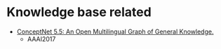 # Knowledge base related
* [ConceptNet 5.5: An Open Multilingual Graph of General Knowledge.](https://www.aaai.org/ocs/index.php/AAAI/AAAI17/paper/viewFile/14972/14051)
  - AAAI2017
